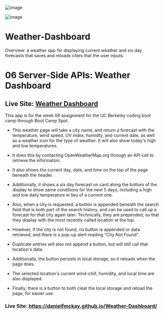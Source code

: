 ![image](https://user-images.githubusercontent.com/123746582/230708187-85e7169b-e8ea-4186-959c-72f520de77a8.png)

![image](https://user-images.githubusercontent.com/123746582/230708046-84b6ba1e-4886-4b70-8fcb-6baf9839337a.png)

# Weather-Dashboard

Overview: a weather app for displaying current weather and six day forecasts that saves and reloads cities that the user inputs.

# 06 Server-Side APIs: Weather Dashboard

## Live Site: [Weather Dashboard](https://danielfmckay.github.io/Weather-Dashboard/) 

This app is for the week 06 assignment for the UC Berkeley coding boot camp through Boot Camp Spot.

* This weather page will take a city name, and return a forecast with the temperature, wind speed, UV index, humidty, and current date, as well as a weather icon for the type of weather. It will also show today's high and low temperatures.

* It does this by contacting OpenWeatherMap.org through an API call to retrieve the information.

* It also shows the current day, date, and time on the top of the page beneath the header.

* Additionally, it shows a six day forecast on card along the bottom of the display to show same conditions for the next 5 days, including a high and low daily temperature in lieu of a current one.

* Also, when a city is requested, a button is appended beneath the search field that is both part of the search history, and can be used to call up a forecast for that city again later. Technically, they are prepended, so that they display with the most recently called location at the top.

* However, if the city is not found, no button is appended or data retrieved, and there is a pop-up alert reading "City Not Found".

* Duplicate entries will also not append a button, but will still call that location's data.

* Additionally, the button persists in local storage, so it reloads when the page does.

* The selected location's current wind-chill, humidity, and local time are also displayed.

* Finally, there is a button to both clear the local storage and reload the page, for easier use.

### Live Site: https://danielfmckay.github.io/Weather-Dashboard/
